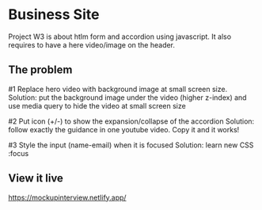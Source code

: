 # Business Site

Project W3 is about htlm form and accordion using javascript. It also requires to have a here video/image on the header.

## The problem

#1
Replace hero video with background image at small screen size.
Solution: put the background image under the video (higher z-index) and use media query to hide the video at small screen size

#2
Put icon (+/-) to show the expansion/collapse of the accordion
Solution: follow exactly the guidance in one youtube video. Copy it and it works!

#3
Style the input (name-email) when it is focused
Solution: learn new CSS :focus

## View it live
https://mockupinterview.netlify.app/


